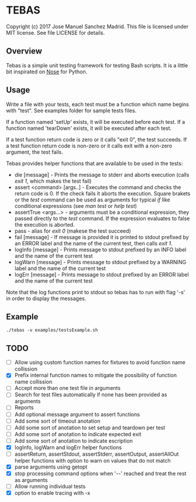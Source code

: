 TEBAS
============
Copyright (c) 2017 Jose Manuel Sanchez Madrid. This file is licensed under MIT license. See file LICENSE for details.

## Overview
Tebas is a simple unit testing framework for testing Bash scripts. It is a little bit inspirated on [Nose](http://nose.readthedocs.io/en/latest/) for Python.

## Usage
Write a file with your tests, each test must be a function which name begins with "test". See examples folder for sample tests files.

If a function named 'setUp' exists, it will be executed before each test.
If a function named 'tearDown' exists, it will be executed after each test.

If a test function return code is zero or it calls "exit 0", the test succeeds.
If a test function return code is non-zero or it calls exit with a non-zero argument, the test fails.

Tebas provides helper functions that are available to be used in the tests:
 * die [message] - Prints the message to stderr and aborts execution (calls _exit 1_, which makes the test fail)
 * assert \<command\> [args..] - Executes the command and checks the return code is 0. If the check fails it aborts the execution. Square brakets or the _test_ command can be used as arguments for typical _if_ like conditional expressions (see _man test_ or _help test_)
 * assertTrue \<args...\> - arguments must be a conditional expression, they passed directly to the _test_ command. If the expression evaluates to false the execution is aborted.
 * pass - alias for _exit 0_ (makese the test succeed)
 * fail [message] - If message is provided it is printed to stdout prefixed by an ERROR label and the name of the current test, then calls _exit 1_.
 * logInfo [message] - Prints message to stdout prefixed by an INFO label and the name of the current test
 * logWarn [message] - Prints message to stdout prefixed by a WARNING label and the name of the current test
 * logErr [message] - Prints message to stdout prefixed by an ERROR label and the name of the current test

Note that the log functions print to stdout so tebas has to run with flag '-s' in order to display the messages.

## Example
```
./tebas -v examples/testsExample.sh
```

## TODO
 - [ ] Allow using custom function names for fixtures to avoid function name collission
 - [x] Prefix internal function names to mitigate the possibility of function name collission
 - [ ] Accept more than one test file in arguments
 - [ ] Search for test files automatically if none has been provided as arguments
 - [ ] Reports
 - [ ] Add optional message argument to assert functions
 - [ ] Add some sort of timeout anotation
 - [ ] Add some sort of anotation to set setup and teardown per test
 - [ ] Add some sort of anotation to indicate expected exit
 - [ ] Add some sort of anotation to indicate escription
 - [x] logInfo, logWarn and logErr helper functions
 - [ ] assertReturn, assertStdout, assertStderr, assertOutput, assertAllOut helper functions with option to warn on values that do not match
 - [x] parse arguments using getopt
 - [x] stop processing command options when '--' reached and treat the rest as arguments
 - [ ] Allow running individual tests
 - [x] option to enable tracing with -x
